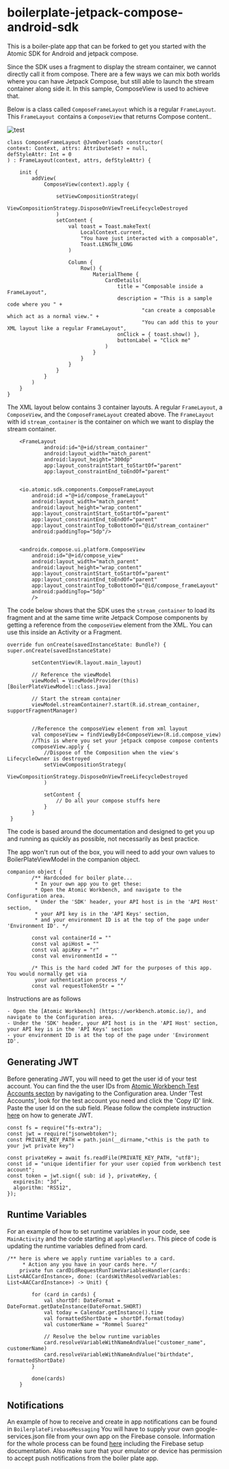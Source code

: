 # boilerplate-jetpack-compose-android-sdk
This is a boiler-plate app that can be forked to get you started with the Atomic SDK for Android and jetpack compose.

Since the SDK uses a fragment to display the stream container, we cannot directly call it from compose. There are a few
ways we can mix both worlds where you can have Jetpack Compose, but still able to launch the stream container
along side it. In this sample, ComposeView is used to achieve that. 

Below is a class called `ComposeFrameLayout` which is a regular `FrameLayout`. This `FrameLayout `contains a `ComposeView` that returns
Compose content..


![test](Screenshot.png)

```
class ComposeFrameLayout @JvmOverloads constructor(
context: Context, attrs: AttributeSet? = null,
defStyleAttr: Int = 0
) : FrameLayout(context, attrs, defStyleAttr) {

    init {
        addView(
            ComposeView(context).apply {

                setViewCompositionStrategy(
                    ViewCompositionStrategy.DisposeOnViewTreeLifecycleDestroyed
                )
                setContent {
                    val toast = Toast.makeText(
                        LocalContext.current,
                        "You have just interacted with a composable",
                        Toast.LENGTH_LONG
                    )

                    Column {
                        Row() {
                            MaterialTheme {
                                CardDetails(
                                    title = "Composable inside a FrameLayout",
                                    description = "This is a sample code where you " +
                                            "can create a composable which act as a normal view." +
                                            "You can add this to your XML layout like a regular FrameLayout",
                                    onClick = { toast.show() },
                                    buttonLabel = "Click me"
                                )
                            }
                        }
                    }
                }
            }
        )
    }
}
```

The XML layout below contains 3 container layouts. A regular `FrameLayout`, a `ComposeView`, and the `ComposeFrameLayout` created above.
The `FrameLayout` with id `stream_container` is the container on which we want to display the
stream container.

```
    <FrameLayout
            android:id="@+id/stream_container"
            android:layout_width="match_parent"
            android:layout_height="300dp"
            app:layout_constraintStart_toStartOf="parent"
            app:layout_constraintEnd_toEndOf="parent"


    <io.atomic.sdk.components.ComposeFrameLayout
        android:id ="@+id/compose_frameLayout"
        android:layout_width="match_parent"
        android:layout_height="wrap_content"
        app:layout_constraintStart_toStartOf="parent"
        app:layout_constraintEnd_toEndOf="parent"
        app:layout_constraintTop_toBottomOf="@id/stream_container"
        android:paddingTop="5dp"/>


    <androidx.compose.ui.platform.ComposeView
        android:id="@+id/compose_view"
        android:layout_width="match_parent"
        android:layout_height="wrap_content"
        app:layout_constraintStart_toStartOf="parent"
        app:layout_constraintEnd_toEndOf="parent"
        app:layout_constraintTop_toBottomOf="@id/compose_frameLayout"
        android:paddingTop="5dp"
        />
```

The code below shows that the SDK uses the `stream_container` to load its fragment and at the same time
write Jetpack Compose components by getting a reference from the `composeView` element from the XML. You can use this
inside an Activity or a Fragment.

```
override fun onCreate(savedInstanceState: Bundle?) {
super.onCreate(savedInstanceState)

        setContentView(R.layout.main_layout)

        // Reference the viewModel
        viewModel = ViewModelProvider(this)[BoilerPlateViewModel::class.java]

        // Start the stream container
        viewModel.streamContainer?.start(R.id.stream_container, supportFragmentManager)


        //Reference the composeView element from xml layout
        val composeView = findViewById<ComposeView>(R.id.compose_view)
        //This is where you set your jetpack compose compose contents
        composeView.apply {
            //Dispose of the Composition when the view's LifecycleOwner is destroyed
            setViewCompositionStrategy(
                ViewCompositionStrategy.DisposeOnViewTreeLifecycleDestroyed
            )

            setContent {
                // Do all your compose stuffs here
            }
        }
 }

```

The code is based around the documentation and designed to get you up and running as quickly as possible, not necessarily as best practice.

The app won't run out of the box, you will need to add your own values to BoilerPlateViewModel in the companion object.


```
companion object {
        /** Hardcoded for boiler plate...
         * In your own app you to get these:
         * Open the Atomic Workbench, and navigate to the Configuration area.
         * Under the 'SDK' header, your API host is in the 'API Host' section,
         * your API key is in the 'API Keys' section,
         * and your environment ID is at the top of the page under 'Environment ID'. */

        const val containerId = ""
        const val apiHost = ""
        const val apiKey = "r"
        const val environmentId = ""

        /* This is the hard coded JWT for the purposes of this app. You would normally get via
         your authentication process */
        const val requestTokenStr = ""
```

Instructions are as follows

    - Open the [Atomic Workbench] (https://workbench.atomic.io/), and navigate to the Configuration area.
    - Under the 'SDK' header, your API host is in the 'API Host' section, your API key is in the 'API Keys' section
    - your environment ID is at the top of the page under 'Environment ID'.


## Generating JWT
Before generating JWT, you will need to get the user id of your test account.
You can find the the user IDs from [Atomic Workbench Test Accounts secton](https://workbench.atomic.io)
by navigating to the Configuration area. Under 'Test Accounts', look for the test account you need and click the 'Copy ID' link.
Paste the user Id on the sub field. Please follow the complete instruction [here](https://documentation.atomic.io/sdks/auth-SDK) on how to
generate JWT.

```
const fs = require("fs-extra");
const jwt = require("jsonwebtoken");
const PRIVATE_KEY_PATH = path.join(__dirname,"<this is the path to your jwt private key")

const privateKey = await fs.readFile(PRIVATE_KEY_PATH, "utf8");
const id = "unique identifier for your user copied from workbench test account";
const token = jwt.sign({ sub: id }, privateKey, {
  expiresIn: "3d",
  algorithm: "RS512",
});

```


## Runtime Variables

For an example of how to set runtime variables in your code, see `MainActivity` and the code starting
at `applyHandlers`. This piece of code is updating the runtime variables defined from card.

```
/** here is where we apply runtime variables to a card.
     * Action any you have in your cards here. */
    private fun cardDidRequestRunTimeVariablesHandler(cards: List<AACCardInstance>, done: (cardsWithResolvedVariables: List<AACCardInstance>) -> Unit) {

        for (card in cards) {
            val shortDf: DateFormat = DateFormat.getDateInstance(DateFormat.SHORT)
            val today = Calendar.getInstance().time
            val formattedShortDate = shortDf.format(today)
            val customerName = "Rommel Suarez"

            // Resolve the below runtime variables
            card.resolveVariableWithNameAndValue("customer_name", customerName)
            card.resolveVariableWithNameAndValue("birthdate", formattedShortDate)
        }

        done(cards)
    }

```
## Notifications

An example of how to receive and create in app notifications can be found in `BoilerplateFirebaseMessaging`
You will have to supply your own google-services.json file from your own app on the Firebase console.
Information for the whole process can be found [here](https://documentation.atomic.io/sdks/android#notifications)
including the Firebase setup documentation. Also make sure that your emulator or device has permission to accept push notifications
from the boiler plate app.
